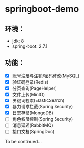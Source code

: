 # springboot-demo

## 环境：

- jdk: 8
- spring-boot: 2.7.1

## 功能：

- [x] 账号注册与注销/密码修改(MySQL)
- [x] 验证码登录(Redis)
- [x] 分页查询(PageHelper)
- [x] 文件上传(MinIO)
- [x] 关键词搜索(ElasticSearch)
- [x] 暴力请求拦截(Spring Security)
- [x] 日志存储(MongoDB)
- [ ] 角色权限控制(Spring Security)
- [ ] 消息延迟(RabbitMQ)
- [ ] 接口文档(SpringDoc)

To be continued...